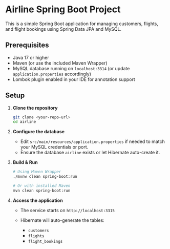 # Airline Spring Boot Project

This is a simple Spring Boot application for managing customers, flights, and flight bookings using Spring Data JPA and MySQL.

## Prerequisites

* Java 17 or higher
* Maven (or use the included Maven Wrapper)
* MySQL database running on `localhost:3314` (or update `application.properties` accordingly)
* Lombok plugin enabled in your IDE for annotation support

## Setup

1. **Clone the repository**

   ```bash
   git clone <your-repo-url>
   cd airline
   ```

2. **Configure the database**

   * Edit `src/main/resources/application.properties` if needed to match your MySQL credentials or port.
   * Ensure the database `airline` exists or let Hibernate auto-create it.

3. **Build & Run**

   ```bash
   # Using Maven Wrapper
   ./mvnw clean spring-boot:run

   # Or with installed Maven
   mvn clean spring-boot:run
   ```

4. **Access the application**

   * The service starts on `http://localhost:3315`
   * Hibernate will auto-generate the tables:

     * `customers`
     * `flights`
     * `flight_bookings`
